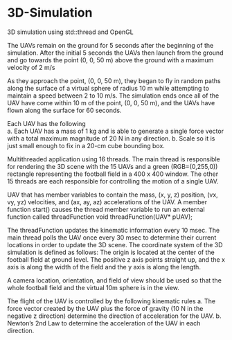 # 3D-Simulation
3D simulation using std::thread and OpenGL

The UAVs remain on the ground for 5 seconds after the beginning of the simulation. 
After the initial 5 seconds the UAVs then launch from the ground and go towards the 
point (0, 0, 50 m) above the ground with a maximum velocity of 2 m/s 

As they approach the point, (0, 0, 50 m),  they began to fly in random paths along the 
surface of a virtual sphere of radius 10 m while attempting to maintain a speed between 
2 to 10 m/s. 
 The simulation ends once all of the UAV have come within 10 m of the point, (0, 0, 50 
m), and the UAVs have flown along the surface for 60 seconds.  

Each UAV has the following  
a. Each UAV has a mass of 1 kg and is able to generate a single force vector with a 
total maximum magnitude of 20 N in any direction. 
b. Scale so it is just small enough to fix in a 20-cm cube bounding box. 

Multithreaded application using 16 threads.  The main thread is 
responsible for rendering the 3D scene with the 15 UAVs and a green (RGB=(0,255,0)) 
rectangle representing the football field in a 400 x 400 window. The other 15 threads are each 
responsible for controlling the motion of a single UAV. 

UAV that has member variables to contain the mass, (x, y, z) 
position, (vx, vy, yz) velocities, and (ax, ay, az) accelerations of the UAV. A member function start() 
causes the thread member variable to run an external function called threadFunction void threadFunction(UAV* pUAV);  
 
The threadFunction updates the kinematic information every 10 msec. 
The main thread polls the UAV once every 30 msec to determine their current locations 
in order to update the 3D scene. 
The coordinate system of the 3D simulation is defined as follows: The origin is located at 
the center of the football field at ground level.  The positive z axis points straight up, and 
the x axis is along the width of the field and the y axis is along the length. 

A camera location, orientation, and field of view should be used so that the whole 
football field and the virtual 10m sphere is in the view.

The flight of the UAV is controlled by the following kinematic rules 
a. The force vector created by the UAV plus the force of gravity (10 N in the 
negative z direction) determine the direction of acceleration for the UAV. 
b. Newton’s 2nd Law to determine the acceleration of the UAV in each 
direction. 
